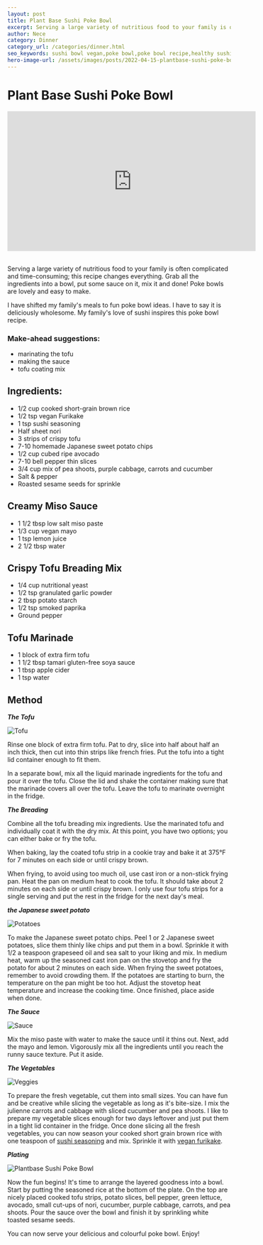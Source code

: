 ```yaml
---
layout: post
title: Plant Base Sushi Poke Bowl
excerpt: Serving a large variety of nutritious food to your family is often complicated and time-consuming; this recipe changes everything.
author: Nece
category: Dinner
category_url: /categories/dinner.html
seo_keywords: sushi bowl vegan,poke bowl,poke bowl recipe,healthy sushi bowl,plant based diet,easy vegan recipes protein,healthy recipes for lunch,homemade poke bowl recipe,homemade poke bowl sauce,vegan foods for beginners,vegan food for children,vegan mothers,vegan recipes healthy,homemade poke bowl rice,how to make a sushi bowl,Plant Based Sushi Bowl Recipe
hero-image-url: /assets/images/posts/2022-04-15-plantbase-sushi-poke-bowl/cover.jpg
---
```




# Plant Base Sushi Poke Bowl

<div class="videoWrapper">
  <iframe width="560" height="315" src="https://www.youtube.com/embed/pO3heJxBOFU" title="YouTube video player" frameborder="0" allow="accelerometer; autoplay; clipboard-write; encrypted-media; gyroscope; picture-in-picture" allowfullscreen></iframe>
</div>
<br>

Serving a large variety of nutritious food to your family is often complicated and time-consuming; this recipe changes everything. Grab all the ingredients into a bowl, put some sauce on it, mix it and done! Poke bowls are lovely and easy to make.

I have shifted my family's meals to fun poke bowl ideas. I have to say it is deliciously wholesome. My family's love of sushi inspires this poke bowl recipe.

### Make-ahead suggestions:
- marinating the tofu
- making the sauce
- tofu coating mix

## Ingredients:
* 1/2 cup cooked short-grain brown rice
* 1/2 tsp vegan Furikake
* 1 tsp sushi seasoning
* Half sheet nori
* 3 strips of crispy tofu
* 7-10 homemade Japanese sweet potato chips
* 1/2 cup cubed ripe avocado
* 7-10 bell pepper thin slices
* 3/4 cup mix of pea shoots, purple cabbage, carrots and cucumber
* Salt & pepper
* Roasted sesame seeds for sprinkle

## Creamy Miso Sauce
* 1 1/2 tbsp low salt miso paste
* 1/3 cup vegan mayo
* 1 tsp lemon juice
* 2 1/2 tbsp water

## Crispy Tofu Breading Mix
* 1/4 cup nutritional yeast
* 1/2 tsp granulated garlic powder
* 2 tbsp potato starch
* 1/2 tsp smoked paprika
* Ground pepper

## Tofu Marinade
* 1 block of extra firm tofu
* 1 1/2 tbsp tamari gluten-free soya sauce
* 1 tbsp apple cider
* 1 tsp water


## Method

__*The Tofu*__

![Tofu](/assets/images/posts/2022-04-15-plantbase-sushi-poke-bowl/tofu.jpg "Tofu")

Rinse one block of extra firm tofu. Pat to dry, slice into half about half an inch thick, then cut into thin strips like french fries. Put the tofu into a tight lid container enough to fit them.

In a separate bowl, mix all the liquid marinade ingredients for the tofu and pour it over the tofu. Close the lid and shake the container making sure that the marinade covers all over the tofu. Leave the tofu to marinate overnight in the fridge.

__*The Breading*__

Combine all the tofu breading mix ingredients. Use the marinated tofu and individually coat it with the dry mix. At this point, you have two options; you can either bake or fry the tofu.

When baking, lay the coated tofu strip in a cookie tray and bake it at 375°F for 7 minutes on each side or until crispy brown.

When frying, to avoid using too much oil, use cast iron or a non-stick frying pan. Heat the pan on medium heat to cook the tofu. It should take about 2 minutes on each side or until crispy brown. I only use four tofu strips for a single serving and put the rest in the fridge for the next day's meal.

__*the Japanese sweet potato*__

![Potatoes](/assets/images/posts/2022-04-15-plantbase-sushi-poke-bowl/potatoes.jpg "Potatoes")

To make the Japanese sweet potato chips. Peel 1 or 2 Japanese sweet potatoes, slice them thinly like chips and put them in a bowl. Sprinkle it with 1/2 a teaspoon grapeseed oil and sea salt to your liking and mix. In medium heat, warm up the seasoned cast iron pan on the stovetop and fry the potato for about 2 minutes on each side. When frying the sweet potatoes, remember to avoid crowding them. If the potatoes are starting to burn, the temperature on the pan might be too hot. Adjust the stovetop heat temperature and increase the cooking time. Once finished, place aside when done.

__*The Sauce*__

![Sauce](/assets/images/posts/2022-04-15-plantbase-sushi-poke-bowl/sauce.jpg "Sauce")

Mix the miso paste with water to make the sauce until it thins out. Next, add the mayo and lemon. Vigorously mix all the ingredients until you reach the runny sauce texture. Put it aside.

__*The Vegetables*__

![Veggies](/assets/images/posts/2022-04-15-plantbase-sushi-poke-bowl/veggies.jpg "Veggies")

To prepare the fresh vegetable, cut them into small sizes. You can have fun and be creative while slicing the vegetable as long as it's bite-size. I mix the julienne carrots and cabbage with sliced cucumber and pea shoots. I like to prepare my vegetable slices enough for two days leftover and just put them in a tight lid container in the fridge. Once done slicing all the fresh vegetables, you can now season your cooked short grain brown rice with one teaspoon of [sushi seasoning](https://youtu.be/WPImIOsxMBA?t=90) and mix. Sprinkle it with [vegan furikake](https://www.youtube.com/watch?v=1SuWvse9UQU).

__*Plating*__

![Plantbase Sushi Poke Bowl](/assets/images/posts/2022-04-15-plantbase-sushi-poke-bowl/cover.jpg "Plantbase Sushi Poke Bowl")

Now the fun begins! It's time to arrange the layered goodness into a bowl. Start by putting the seasoned rice at the bottom of the plate. On the top are nicely placed cooked tofu strips, potato slices, bell pepper, green lettuce, avocado, small cut-ups of nori, cucumber, purple cabbage, carrots, and pea shoots. Pour the sauce over the bowl and finish it by sprinkling white toasted sesame seeds.

You can now serve your delicious and colourful poke bowl. Enjoy!